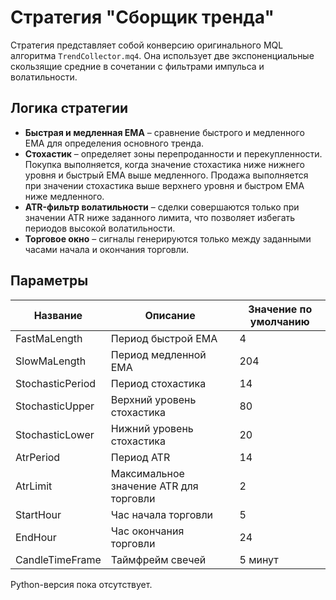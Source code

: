 # Стратегия "Сборщик тренда"

Стратегия представляет собой конверсию оригинального MQL алгоритма `TrendCollector.mq4`. Она использует две экспоненциальные скользящие средние в сочетании с фильтрами импульса и волатильности.

## Логика стратегии

- **Быстрая и медленная EMA** – сравнение быстрого и медленного EMA для определения основного тренда.
- **Стохастик** – определяет зоны перепроданности и перекупленности. Покупка выполняется, когда значение стохастика ниже нижнего уровня и быстрый EMA выше медленного. Продажа выполняется при значении стохастика выше верхнего уровня и быстром EMA ниже медленного.
- **ATR-фильтр волатильности** – сделки совершаются только при значении ATR ниже заданного лимита, что позволяет избегать периодов высокой волатильности.
- **Торговое окно** – сигналы генерируются только между заданными часами начала и окончания торговли.

## Параметры

| Название | Описание | Значение по умолчанию |
| --- | --- | --- |
| FastMaLength | Период быстрой EMA | 4 |
| SlowMaLength | Период медленной EMA | 204 |
| StochasticPeriod | Период стохастика | 14 |
| StochasticUpper | Верхний уровень стохастика | 80 |
| StochasticLower | Нижний уровень стохастика | 20 |
| AtrPeriod | Период ATR | 14 |
| AtrLimit | Максимальное значение ATR для торговли | 2 |
| StartHour | Час начала торговли | 5 |
| EndHour | Час окончания торговли | 24 |
| CandleTimeFrame | Таймфрейм свечей | 5 минут |

Python-версия пока отсутствует.
